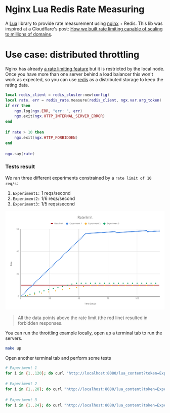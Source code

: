 # Nginx Lua Redis Rate Measuring

A [Lua](https://www.lua.org/) library to provide rate measurement using [nginx](https://nginx.org/) + Redis. This lib was inspired at a Cloudflare's post: [How we built rate limiting capable of scaling to millions of domains](https://blog.cloudflare.com/counting-things-a-lot-of-different-things/).

# Use case: distributed throttling

Nginx has already [a rate limiting feature](https://www.nginx.com/blog/rate-limiting-nginx/) but it is restricted by the local node. Once you have more than one server behind a load balancer this won't work as expected, so you can use [redis](https://redis.io/) as a distributed storage to keep the rating data.

```lua
local redis_client = redis_cluster:new(config)
local rate, err = redis_rate.measure(redis_client, ngx.var.arg_token)
if err then
    ngx.log(ngx.ERR, "err: ", err)
    ngx.exit(ngx.HTTP_INTERNAL_SERVER_ERROR)
end

if rate > 10 then
    ngx.exit(ngx.HTTP_FORBIDDEN)
end

ngx.say(rate)
```

### Tests result

We ran three different experiments constrained by a `rate limit of 10 req/s`:

1.  `Experiment1:` 1 reqs/second
1.  `Experiment2:` 1/6 reqs/second
1.  `Experiment3:` 1/5 reqs/second

![nginx redis throttling exprimentes graph result](/img/graph.png "A graph with experiments results")

> All the data points above the rate limit (the red line) resulted in forbidden responses.

You can run the throttling example locally, open up a terminal tab to run the servers.

```bash
make up
```
Open another terminal tab and perform some tests

```bash
# Experiment 1
for i in {1..120}; do curl "http://localhost:8080/lua_content?token=Experiment1" && sleep 1; done

# Experiment 2
for i in {1..20}; do curl "http://localhost:8080/lua_content?token=Experiment2" && sleep 6; done

# Experiment 3
for i in {1..24}; do curl "http://localhost:8080/lua_content?token=Experiment3" && sleep 5; done
```
